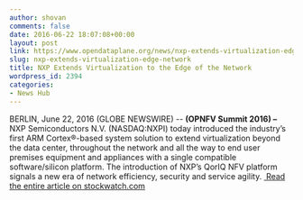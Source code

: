 ```yaml
---
author: shovan
comments: false
date: 2016-06-22 18:07:08+00:00
layout: post
link: https://www.opendataplane.org/news/nxp-extends-virtualization-edge-network/
slug: nxp-extends-virtualization-edge-network
title: NXP Extends Virtualization to the Edge of the Network
wordpress_id: 2394
categories:
- News Hub
---
```


BERLIN, June 22, 2016 (GLOBE NEWSWIRE) -- **(OPNFV Summit 2016) –** NXP Semiconductors N.V. (NASDAQ:NXPI) today introduced the industry’s first ARM Cortex®-based system solution to extend virtualization beyond the data center, throughout the network and all the way to end user premises equipment and appliances with a single compatible software/silicon platform. The introduction of NXP’s QorIQ NFV platform signals a new era of network efficiency, security and service agility. [ Read the entire article on stockwatch.com](http://www.stockwatch.com/News/Item.aspx?bid=U-z6353003-U:NXPI-20160622)
